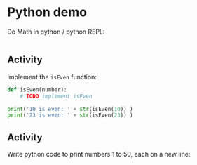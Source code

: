 # Python demo

Do Math in python / python REPL:


```|{type:'terminal', command: 'python'}

```

## Activity

Implement the `isEven` function:

```python | {type: 'script'}
def isEven(number):
    # TODO implement isEven

print('10 is even: ' + str(isEven(10)) )
print('23 is even: ' + str(isEven(23)) )
```


## Activity

Write python code to print numbers 1 to 50, each on a new line:

```python | {type: 'script'}

```

